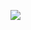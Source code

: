 [![](https://mermaid.ink/img/pako:eNqVWG1T2zgQ_iuqpzOBawx-SwIBOnMF2kIpBRJyc2cyjGorxNPYzvilNE3z329lvVhyEnqXD4FYq91nHz27krw0gjQkRt-YzNLnYIqzAg3Pjh4SBJ8_d_xBAU_Gu6b59p3_YLDHUVJEeBb9xEWUJjl6SNjjIi3w7DEp468ky9EJsi2rzUaCtEwK-oT_nqVPTyR8jJLHMicZDJhiJF_kBYkfA_BbYDbHsmwagY3HOMFPJHuc4zx_TrOQGjhuWx_EgQwIky0JAzLEhbT6imc4CQi12uswA_adkGdl0LSPRPBgSoJvAnKRlYT7LUgWRwkuyMkEz3Ki-nowxkc1-ndA46mkUSMzj5InVEwJEuBxEiKKAkDgLMML4YOP-xrbY98ZA6YlM6GfZYOMdpO5FQe_Yn94wg231OeyQdhqJaDoyZ1CcmdLyQVMrdhYSfrOEFj8GgJvv9C5v58RHAKLOMlxQIW0P25YvqfTwdTe8c-TcLwrh8_p8HvJY7UEtR-6Nmk5n5NsR3m6W9uC-kB584haWnom9P_31Dv6sNRdtr606kw-VCY8lY9LILhAx7r-a-OPqvHFsqH9t4BhzZZnfmH7-2iegUJQawjSiPGPKC5jxEKgdCLEkKMpztFXQhIErIJMwz30d1qiACetAgXwDNYDU2FLeSXp814LKZxf2FXss_qBivvS3-dAilQ6TKS3RVq2vhNggJKLgI6W4vlys2Oe5KW9rBfkmFYsSjNljd5WVVw9VAvzmD6uibu0NbSOhHs6TdOcJu-iMHqKCkR90o4HxQbNIKftLUfPUTGli2ihCcSBbDKRmsaRiMKhfwIJUkxgCgppdp83rO0xadX1_qlycSUB_q0EQ1HOyQ1RXgYByfNJOZstXiHNiq8_GPPoKttXzL8ty0M0jOp77Fu0qPm8jQY2NZD8692BmXAH_OGWls6S19q_4MVeL7qrpvounerBpcsbhQSkLofLbDxJ5hmZpzkscpwmZAGD0IqqisFxFdpEr20L9dFrfVU95qbDQym5qVYdZmU3uwAXw-dmZR-LwmbWn1WBXqvLD_2dQD0WnEPYEdB5An1U06FY9D7w19gkYfVFkOsqyBeNM3BQG3ypDG6W3KtpShvTtEyTdkTZ3m9UxDe2hHydSlAT-A7RfEYw1FiRLRB-wlHySkF0wxe2QQMn7ZrKVEKA6EKLOpeVas21CttQFP0XPIDeJE8M1bWzrq5G9gKoI6cyYV57gDxebK19mZQalQntVrDfkkatltVCJ-CHOaR7_wYbu7KRWOVC3aoLdcsp1atxE5xbLcPbumdeJN_hRBKiG1DiKbTKNrqi01FIkoiE6ureOvrq3jJe7zbucsLoTot7VwuLRZlEWV7QrQRXDRD6NDS6OdCrBr5ryOoOKYeLu45wuaVtSpWYOk5aAzRG3a3vWNUP1NPASetdSyYzULkf-vtVRLFJRTn0mgdD_G5Gq9MZMi_vQIzfwI3d8M6pGtjNQ8mZAkTbAYewmiz7oMwyAtlrmH4PiC3s0N3UE6UR679DWgpih2iUHXqj7xW1-obetpz1TXbgNJP-S0na0ZLuvIiWLeWw-wJacyva7ja0jo7WbaI9VdC6Gtqev-EeVEfsbYvo6hG9ZsSBEtFTI94v1wLWVXmveb23fbozTfF3ujWhOT3V5zkN0ChMJbaEfm-jLdjvNTjOhtuCtNR5vXf9Nds6Hteh3ZzM43ibLhvSllE0AlUUKVyBm9eGWgMjZrhWhFHN90gtwpGQY0R3c5IXddAR0-Ko60cnVv2UiWzUW0b0fKvdJ0y7DtJTg_Rov4fjwBygCFlH4_q2818-1fQ_TtCORApH7t2j_-ekDk6Lnro8Usnr2Tw5x4_oGVAZcfhIM0G-9iMPzp1wS05KtuQ61cJorU3MlWVR9TBybJ11hyNznN_w7miyGjnu8sEQx42oOqO8ojdKQ5nh6jPkSVXsPxHdclC14b-W20SkNGKYw9F1mrw5boOBTj3UESmtgX-Z1IbRWjcjCql6bi7TYV2j9AWJKgDX1prCyGs6ksjkAEv93mm2M9H6Or44qqgwSSVieSwN2A0QbgRokqVx9ZIlJkm5J6ENKrbq9jG0a27YMcNoGzGkhqPQ6BvVWxbIdUpiSLAP_4Y4-0avWyuww2WRDhZJYPSrN0RGOQ-Bj7MIP2U4NvpV52obc5z8k6axMIKfRn9p_DD6puMdHO71up0Dy-l0nYPDw7axMPqeu9c97FiHvV7P6tqe63VXbeNn5eFgz3Zsz7NgSs_1rB5MIGFUpNln9l6ver23-hcDrin4?type=png)](https://mermaid.live/edit#pako:eNqVWG1T2zgQ_iuqpzOBawx-SwIBOnMF2kIpBRJyc2cyjGorxNPYzvilNE3z329lvVhyEnqXD4FYq91nHz27krw0gjQkRt-YzNLnYIqzAg3Pjh4SBJ8_d_xBAU_Gu6b59p3_YLDHUVJEeBb9xEWUJjl6SNjjIi3w7DEp468ky9EJsi2rzUaCtEwK-oT_nqVPTyR8jJLHMicZDJhiJF_kBYkfA_BbYDbHsmwagY3HOMFPJHuc4zx_TrOQGjhuWx_EgQwIky0JAzLEhbT6imc4CQi12uswA_adkGdl0LSPRPBgSoJvAnKRlYT7LUgWRwkuyMkEz3Ki-nowxkc1-ndA46mkUSMzj5InVEwJEuBxEiKKAkDgLMML4YOP-xrbY98ZA6YlM6GfZYOMdpO5FQe_Yn94wg231OeyQdhqJaDoyZ1CcmdLyQVMrdhYSfrOEFj8GgJvv9C5v58RHAKLOMlxQIW0P25YvqfTwdTe8c-TcLwrh8_p8HvJY7UEtR-6Nmk5n5NsR3m6W9uC-kB584haWnom9P_31Dv6sNRdtr606kw-VCY8lY9LILhAx7r-a-OPqvHFsqH9t4BhzZZnfmH7-2iegUJQawjSiPGPKC5jxEKgdCLEkKMpztFXQhIErIJMwz30d1qiACetAgXwDNYDU2FLeSXp814LKZxf2FXss_qBivvS3-dAilQ6TKS3RVq2vhNggJKLgI6W4vlys2Oe5KW9rBfkmFYsSjNljd5WVVw9VAvzmD6uibu0NbSOhHs6TdOcJu-iMHqKCkR90o4HxQbNIKftLUfPUTGli2ihCcSBbDKRmsaRiMKhfwIJUkxgCgppdp83rO0xadX1_qlycSUB_q0EQ1HOyQ1RXgYByfNJOZstXiHNiq8_GPPoKttXzL8ty0M0jOp77Fu0qPm8jQY2NZD8692BmXAH_OGWls6S19q_4MVeL7qrpvounerBpcsbhQSkLofLbDxJ5hmZpzkscpwmZAGD0IqqisFxFdpEr20L9dFrfVU95qbDQym5qVYdZmU3uwAXw-dmZR-LwmbWn1WBXqvLD_2dQD0WnEPYEdB5An1U06FY9D7w19gkYfVFkOsqyBeNM3BQG3ypDG6W3KtpShvTtEyTdkTZ3m9UxDe2hHydSlAT-A7RfEYw1FiRLRB-wlHySkF0wxe2QQMn7ZrKVEKA6EKLOpeVas21CttQFP0XPIDeJE8M1bWzrq5G9gKoI6cyYV57gDxebK19mZQalQntVrDfkkatltVCJ-CHOaR7_wYbu7KRWOVC3aoLdcsp1atxE5xbLcPbumdeJN_hRBKiG1DiKbTKNrqi01FIkoiE6ureOvrq3jJe7zbucsLoTot7VwuLRZlEWV7QrQRXDRD6NDS6OdCrBr5ryOoOKYeLu45wuaVtSpWYOk5aAzRG3a3vWNUP1NPASetdSyYzULkf-vtVRLFJRTn0mgdD_G5Gq9MZMi_vQIzfwI3d8M6pGtjNQ8mZAkTbAYewmiz7oMwyAtlrmH4PiC3s0N3UE6UR679DWgpih2iUHXqj7xW1-obetpz1TXbgNJP-S0na0ZLuvIiWLeWw-wJacyva7ja0jo7WbaI9VdC6Gtqev-EeVEfsbYvo6hG9ZsSBEtFTI94v1wLWVXmveb23fbozTfF3ujWhOT3V5zkN0ChMJbaEfm-jLdjvNTjOhtuCtNR5vXf9Nds6Hteh3ZzM43ibLhvSllE0AlUUKVyBm9eGWgMjZrhWhFHN90gtwpGQY0R3c5IXddAR0-Ko60cnVv2UiWzUW0b0fKvdJ0y7DtJTg_Rov4fjwBygCFlH4_q2818-1fQ_TtCORApH7t2j_-ekDk6Lnro8Usnr2Tw5x4_oGVAZcfhIM0G-9iMPzp1wS05KtuQ61cJorU3MlWVR9TBybJ11hyNznN_w7miyGjnu8sEQx42oOqO8ojdKQ5nh6jPkSVXsPxHdclC14b-W20SkNGKYw9F1mrw5boOBTj3UESmtgX-Z1IbRWjcjCql6bi7TYV2j9AWJKgDX1prCyGs6ksjkAEv93mm2M9H6Or44qqgwSSVieSwN2A0QbgRokqVx9ZIlJkm5J6ENKrbq9jG0a27YMcNoGzGkhqPQ6BvVWxbIdUpiSLAP_4Y4-0avWyuww2WRDhZJYPSrN0RGOQ-Bj7MIP2U4NvpV52obc5z8k6axMIKfRn9p_DD6puMdHO71up0Dy-l0nYPDw7axMPqeu9c97FiHvV7P6tqe63VXbeNn5eFgz3Zsz7NgSs_1rB5MIGFUpNln9l6ver23-hcDrin4)
